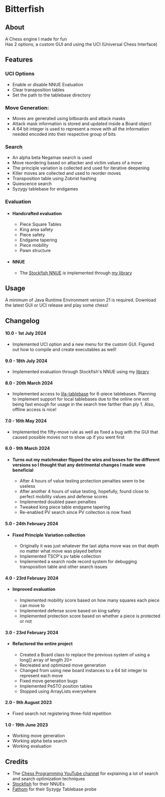 
# Bitterfish

## About
A Chess engine I made for fun\
Has 2 options, a custom GUI and using the UCI (Universal Chess Interface)

## Features

### UCI Options
- Enable or disable NNUE Evaluation
- Clear transposition tables
- Set the path to the tablebase directory 


### Move Generation:
- Moves are generated using bitboards and attack masks
- Attack mask information is stored and updated inside a Board object
- A 64 bit integer is used to represent a move with all the information needed encoded into their respective group of bits

### Search
- An alpha beta Negamax search is used
- Move reordering based on attacker and victim values of a move
- The principle variation is collected and used for iterative deepening
- Killer moves are collected and used to reorder moves
- Transposition table using Zobrist hashing
- Quiescence search 
- Syzygy tablebase for endgames

### Evaluation
- #### Handcrafted evaluation
	- Piece Square Tables
	- King area safety
	- Piece safety
	- Endgame tapering
	- Piece mobility 
	- Pawn structure
- #### NNUE
	- The [Stockfish NNUE](https://tests.stockfishchess.org/nns) is implemented through [my library](https://github.com/VedantJoshi1409/stockfish_nnue_probe) 

## Usage
A minimum of Java Runtime Environment version 21 is required.
Download the latest GUI or UCI release and play some chess!

## Changelog

#### 10.0 - 1st July 2024
- Implemented UCI option and a new menu for the custom GUI. Figured out how to compile and create executables as well!

#### 9.0 - 18th July 2024
- Implemented evaluation through Stockfish's NNUE using my [library](https://github.com/VedantJoshi1409/stockfish_nnue_probe)

#### 8.0 - 20th March 2024
- Implemented access to [lila-tablebase](https://github.com/lichess-org/lila-tablebase) for 6-piece tablebases. Planning to implement support for local tablebases due to the online one not being fast enough for usage in the search tree farther than ply 1. Also, offline access is nice!

#### 7.0 - 16th May 2024
- Implemented the fifty-move rule as well as fixed a bug with the GUI that caused possible moves not to show up if you went first

#### 6.0 - 9th March 2024
- #### Turns out my matchmaker flipped the wins and losses for the different versions so I thought that any detrimental changes I made were beneficial
	- After 4 hours of value testing protection penalties seem to be useless
	-  After another 4 hours of value testing, hopefully, found close to perfect mobility values and defense scores
	- Implemented doubled pawn penalties
	- Tweaked king piece table endgame tapering
	- Re-enabled PV search since PV collection is now fixed

#### 5.0 - 24th February 2024
- #### Fixed Principle Variation collection
	- Originally it was just whatever the last alpha move was on that depth no matter what move was played before
	- Implemented TSCP's pv table collection
	- Implemented a search node record system for debugging transposition table and other search issues

#### 4.0 - 23rd February 2024
- #### Improved evaluation
	- Implemented mobility score based on how many squares each piece can move to
	- Implemented defense score based on king safety
	- Implemented protection score based on whether a piece is protected or not
	
#### 3.0 - 23rd February 2024
- #### Refactored the entire project
	- Created a Board class to replace the previous system of using a long[] array of length 20+
	- Recreated and optimized move generation
	- Changed from using new board instances to a 64 bit integer to represent each move
	- Fixed move generation bugs
	- Implemented PeSTO position tables
	- Stopped using ArrayLists everywhere 
	
#### 2.0 - 9th August 2023
- Fixed search not registering three-fold repetition 

#### 1.0 - 19th June 2023
- Working move generation
- Working alpha beta search
- Working evaluation

## Credits
- The [Chess Programming YouTube channel](https://www.youtube.com/@chessprogramming591) for explaining a lot of search and search optimization techniques
- [Stockfish](https://github.com/official-stockfish/Stockfish) for their NNUEs
- [Fathom](https://github.com/jdart1/Fathom) for their Syzygy Tablebase probe


 
